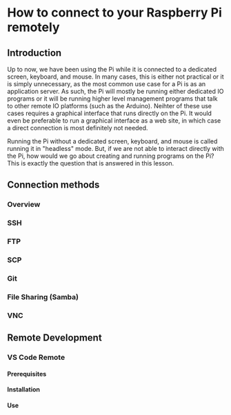 # How to connect to your Raspberry Pi remotely

## Introduction

Up to now, we have been using the Pi while it is connected to a dedicated screen, keyboard, and mouse. In many cases, this is either not practical or it is simply unnecessary, as the most common use case for a Pi is as an application server. As such, the Pi will mostly be running either dedicated IO programs or it will be running higher level management programs that talk to other remote IO platforms (such as the Arduino).
Neihter of these use cases requires a graphical interface that runs directly on the Pi. It would even be preferable to run a graphical interface as a web site, in which case a direct connection is most definitely not needed.

Running the Pi without a dedicated screen, keyboard, and mouse is called running it in "headless" mode. But, if we are not able to interact directly with the Pi, how would we go about creating and running programs on the Pi? This is exactly the question that is answered in this lesson.

## Connection methods

### Overview

### SSH

### FTP

### SCP

### Git

### File Sharing (Samba)

### VNC

## Remote Development

### VS Code Remote

#### Prerequisites

#### Installation

#### Use
